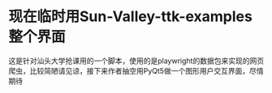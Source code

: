 # 现在临时用Sun-Valley-ttk-examples整个界面
这是针对汕头大学抢课用的一个脚本，使用的是playwright的数据包来实现的网页爬虫，比较简陋请见谅，接下来作者抽空用PyQt5做一个图形用户交互界面，尽情期待
